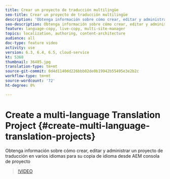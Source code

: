 ```yaml
---
title: Crear un proyecto de traducción multilingüe
seo-title: Crear un proyecto de traducción multilingüe
description: 'Obtenga información sobre cómo crear, editar y administrar un proyecto de traducción en varios idiomas para su copia de idioma desde AEM consola de proyecto '
seo-description: Obtenga información sobre cómo crear, editar y administrar un proyecto de traducción en varios idiomas para su copia de idioma desde AEM consola de proyecto
feature: language-copy, live-copy, multi-site-manager
topics: localization, authoring, content-architecture
audience: all
doc-type: feature video
activity: use
version: 6.3, 6.4, 6.5, cloud-service
kt: 5368
thumbnail: 36485.jpg
translation-type: tm+mt
source-git-commit: 0d4d1140dd226bbb02de0b19942b55495e3e2b2c
workflow-type: tm+mt
source-wordcount: '72'
ht-degree: 0%

---
```



# Create a multi-language Translation Project {#create-multi-language-translation-projects}

Obtenga información sobre cómo crear, editar y administrar un proyecto de traducción en varios idiomas para su copia de idioma desde AEM consola de proyecto

>[!VIDEO](https://video.tv.adobe.com/v/36485?quality=12&learn=on)
